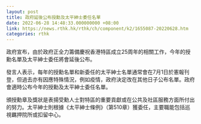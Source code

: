 ```yaml
---
layout: post
title: 政府延後公布授勳及太平紳士委任名單
date: 2022-06-28 14:48:33.000000000 +08:00
link: https://news.rthk.hk/rthk/ch/component/k2/1655087-20220628.htm
categories: rthk
---
```


政府宣布，由於政府正全力籌備慶祝香港特區成立25周年的相關工作，今年的授勳名單及太平紳士委任將會延後公布。

發言人表示，每年的授勳名單和新委任的太平紳士名單通常會在7月1日於憲報刊登，但過去亦有因應特殊情況，例如疫情，政府決定改在其他日子公布名單。政府會適時公布今年的授勳及太平紳士委任名單。 

頒授勳章及獎狀是表揚受勳人士對特區的重要貢獻或在公共及社區服務方面所付出的努力。太平紳士則根據《太平紳士條例》（第510章）獲委任，主要職能包括巡視羈押院所或扣留中心。
